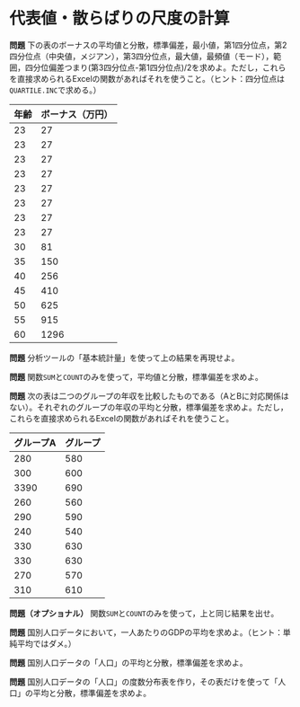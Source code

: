 #  代表値・散らばりの尺度の計算

**問題** 下の表のボーナスの平均値と分散，標準偏差，最小値，第1四分位点，第2四分位点（中央値，メジアン），第3四分位点，最大値，最頻値（モード），範囲，四分位偏差つまり(第3四分位点-第1四分位点)/2を求めよ。ただし，これらを直接求められるExcelの関数があればそれを使うこと。（ヒント：四分位点は`QUARTILE.INC`で求める。）

|年齢|ボーナス（万円）|
|-|-|
|23|27|
|23|27|
|23|27|
|23|27|
|23|27|
|23|27|
|23|27|
|23|27|
|30|81|
|35|150|
|40|256|
|45|410|
|50|625|
|55|915|
|60|1296|

**問題** 分析ツールの「基本統計量」を使って上の結果を再現せよ。

**問題** 関数`SUM`と`COUNT`のみを使って，平均値と分散，標準偏差を求めよ。

**問題** 次の表は二つのグループの年収を比較したものである（AとBに対応関係はない）。それぞれのグループの年収の平均と分散，標準偏差を求めよ。ただし，これらを直接求められるExcelの関数があればそれを使うこと。

|グループA|グループ|
|-|-|
280|580|
300|600|
3390|690|
260|560|
290|590|
240|540|
330|630|
330|630|
270|570|
310|610|

**問題（オプショナル）** 関数`SUM`と`COUNT`のみを使って，上と同じ結果を出せ。

**問題** 国別人口データにおいて，一人あたりのGDPの平均を求めよ。（ヒント：単純平均ではダメ。）

**問題** 国別人口データの「人口」の平均と分散，標準偏差を求めよ。

**問題** 国別人口データの「人口」の度数分布表を作り，その表だけを使って「人口」の平均と分散，標準偏差を求めよ。